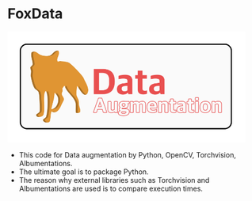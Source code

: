 # FoxData

<img width="480" src="./img/logo.png"/>


- This code for Data augmentation by Python, OpenCV, Torchvision, Albumentations.
- The ultimate goal is to package Python.
- The reason why external libraries such as Torchvision and Albumentations are used is to compare execution times.

